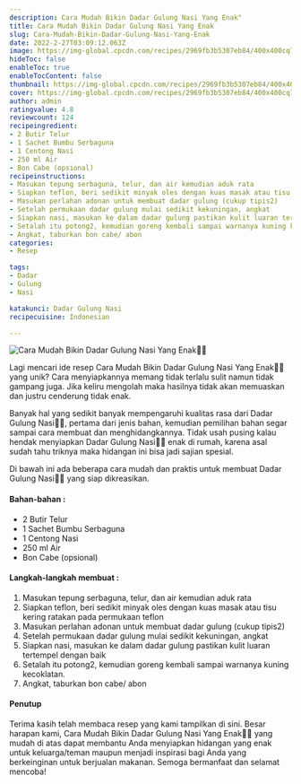 ```yaml
---
description: Cara Mudah Bikin Dadar Gulung Nasi Yang Enak"
title: Cara Mudah Bikin Dadar Gulung Nasi Yang Enak
slug: Cara-Mudah-Bikin-Dadar-Gulung-Nasi-Yang-Enak
date: 2022-2-27T03:09:12.063Z
image: https://img-global.cpcdn.com/recipes/2969fb3b5307eb84/400x400cq70/photo.jpg
hideToc: false
enableToc: true
enableTocContent: false
thumbnail: https://img-global.cpcdn.com/recipes/2969fb3b5307eb84/400x400cq70/photo.jpg
cover: https://img-global.cpcdn.com/recipes/2969fb3b5307eb84/400x400cq70/photo.jpg
author: admin
ratingvalue: 4.8
reviewcount: 124
recipeingredient:
- 2 Butir Telur
- 1 Sachet Bumbu Serbaguna
- 1 Centong Nasi
- 250 ml Air
- Bon Cabe (opsional)
recipeinstructions:
- Masukan tepung serbaguna, telur, dan air kemudian aduk rata
- Siapkan teflon, beri sedikit minyak oles dengan kuas masak atau tisu kering ratakan pada permukaan teflon
- Masukan perlahan adonan untuk membuat dadar gulung (cukup tipis2)
- Setelah permukaan dadar gulung mulai sedikit kekuningan, angkat
- Siapkan nasi, masukan ke dalam dadar gulung pastikan kulit luaran tertempel dengan baik
- Setalah itu potong2, kemudian goreng kembali sampai warnanya kuning kecoklatan.
- Angkat, taburkan bon cabe/ abon
categories:
- Resep

tags:
- Dadar
- Gulung
- Nasi

katakunci: Dadar Gulung Nasi
recipecuisine: Indonesian

---
```


![Cara Mudah Bikin Dadar Gulung Nasi Yang Enak👩‍🍳](https://img-global.cpcdn.com/recipes/2969fb3b5307eb84/400x400cq70/photo.jpg)

Lagi mencari ide resep Cara Mudah Bikin Dadar Gulung Nasi Yang Enak👩‍🍳 yang unik? Cara menyiapkannya memang tidak terlalu sulit namun tidak gampang juga. Jika keliru mengolah maka hasilnya tidak akan memuaskan dan justru cenderung tidak enak.

Banyak hal yang sedikit banyak mempengaruhi kualitas rasa dari Dadar Gulung Nasi👩‍🍳, pertama dari jenis bahan, kemudian pemilihan bahan segar sampai cara membuat dan menghidangkannya. Tidak usah pusing kalau hendak menyiapkan Dadar Gulung Nasi👩‍🍳 enak di rumah, karena asal sudah tahu triknya maka hidangan ini bisa jadi sajian spesial.

Di bawah ini ada beberapa cara mudah dan praktis untuk membuat Dadar Gulung Nasi👩‍🍳 yang siap dikreasikan.

<!--inarticleads1-->

#### Bahan-bahan :

- 2 Butir Telur
- 1 Sachet Bumbu Serbaguna
- 1 Centong Nasi
- 250 ml Air
- Bon Cabe (opsional)

<!--inarticleads2-->

#### Langkah-langkah membuat :

1. Masukan tepung serbaguna, telur, dan air kemudian aduk rata
1. Siapkan teflon, beri sedikit minyak oles dengan kuas masak atau tisu kering ratakan pada permukaan teflon
1. Masukan perlahan adonan untuk membuat dadar gulung (cukup tipis2)
1. Setelah permukaan dadar gulung mulai sedikit kekuningan, angkat
1. Siapkan nasi, masukan ke dalam dadar gulung pastikan kulit luaran tertempel dengan baik
1. Setalah itu potong2, kemudian goreng kembali sampai warnanya kuning kecoklatan.
1. Angkat, taburkan bon cabe/ abon

#### Penutup

Terima kasih telah membaca resep yang kami tampilkan di sini. Besar harapan kami, Cara Mudah Bikin Dadar Gulung Nasi Yang Enak👩‍🍳 yang mudah di atas dapat membantu Anda menyiapkan hidangan yang enak untuk keluarga/teman maupun menjadi inspirasi bagi Anda yang berkeinginan untuk berjualan makanan. Semoga bermanfaat dan selamat mencoba!
